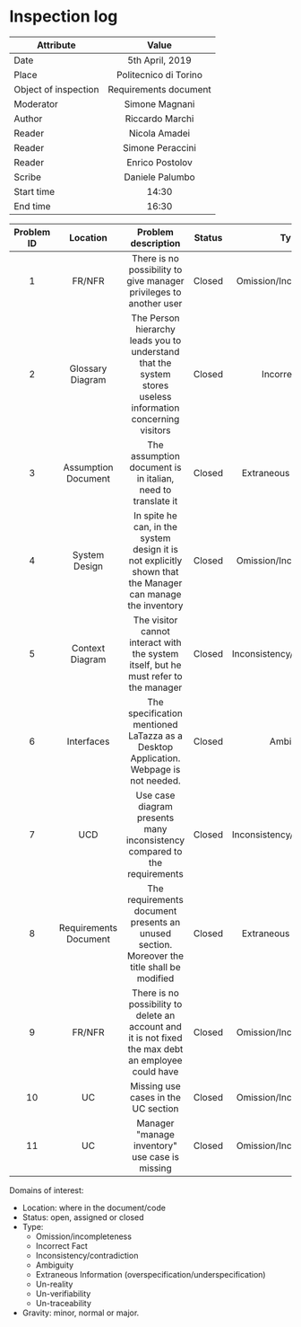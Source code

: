 # Inspection log

| Attribute  | Value | 
| ----------------- |:-----------:|
| Date  | 5th April, 2019  |
| Place  | Politecnico di Torino  |
| Object of inspection  | Requirements document  |
| Moderator  | Simone Magnani  |
| Author  | Riccardo Marchi  | 
| Reader  | Nicola Amadei  |
| Reader  | Simone Peraccini  |
| Reader  | Enrico Postolov |
| Scribe  | Daniele Palumbo |
| Start time  | 14:30  |
| End time  | 16:30  |


| Problem ID  | Location | Problem description | Status | Type | Gravity |
|:-----------:|:-----------:|:-----------:|:-----------:|:-----------:|:-----------:|
| 1 | FR/NFR | There is no possibility to give manager privileges to another user | Closed  | Omission/Incompleteness | Normal |
| 2  | Glossary Diagram | The Person hierarchy leads you to understand that the system stores useless information concerning visitors  | Closed | Incorrect Fact  | Minor |
| 3  | Assumption Document | The assumption document is in italian, need to translate it | Closed | Extraneous Information | Minor  |
| 4  | System Design  | In spite he can, in the system design it is not explicitly shown that the Manager can manage the inventory | Closed | Omission/Incompleteness | Normal |
| 5  | Context Diagram  | The visitor cannot interact with the system itself, but he must refer to the manager | Closed | Inconsistency/Contradiction | Major |
| 6  | Interfaces | The specification mentioned LaTazza as a Desktop Application. Webpage is not needed. | Closed | Ambiguity | Normal |
| 7  | UCD | Use case diagram presents many inconsistency compared to the requirements | Closed | Inconsistency/Contradiction | Major |
| 8  | Requirements Document | The requirements document presents an unused section. Moreover the title shall be modified | Closed | Extraneous Information | Minor |
| 9 | FR/NFR | There is no possibility to delete an account and it is not fixed the max debt an employee could have | Closed | Omission/Incompleteness | Normal |
| 10 | UC | Missing use cases in the UC section | Closed | Omission/Incompleteness | Major |
| 11 | UC | Manager "manage inventory" use case is missing | Closed | Omission/Incompleteness | Normal |

Domains of interest:

* Location: where in the document/code
* Status: open, assigned or closed
* Type:
	- Omission/incompleteness
	- Incorrect Fact
	- Inconsistency/contradiction
	- Ambiguity
	- Extraneous Information (overspecification/underspecification)
	- Un-reality
	- Un-verifiability
	- Un-traceability
* Gravity: minor, normal or major.
